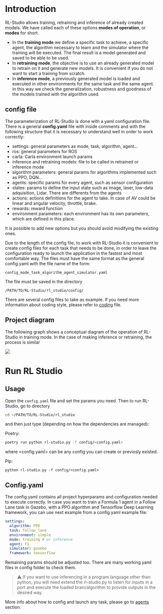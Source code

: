 # Introduction

RL-Studio allows training, retraining and inference of already created models.
We have called each of these options **modes of operation**, or **modes** for short.

- In the **training mode** we define a specific task to achieve, a specific agent, the algorithm necessary to learn and the simulator where the training will be executed. The final result is a model generated and saved to be able to be used.
- In **retraining mode**, the objective is to use an already generated model to retrain on it and generate new models. It is convenient if you do not want to start a training from scratch.
- In **inference mode**, a previously generated model is loaded and executed in other environments for the same task and the same agent. In this way we check the generalization, robustness and goodness of the models trained with the algorithm used.

## config file

The parameterization of RL-Studio is done with a yaml configuration file. There is a general **config.yaml** file with inside comments and with the following structure that it is necessary to understand well in order to work correctly:

- settings: general parameters as mode, task, algorithm, agent...
- ros: general parameters for ROS
- carla: Carla environment launch params
- inference and retraining models: file to be called in retrained or inference mode
- algorithm parameters: general params for algorithms implemented such as PPO, DQN...
- agents: specific params for every agent, such as sensor configuration
- states: params to define the input state such as image, laser, low-data adquisition, Lidar. There are differents from the agents
- actions: actions definitions for the agent to take. In case of AV could be linear and angular velocity, throttle, brake.
- rewards: reward function
- environment parameters: each environment has its own parameters, which are defined in this place.

It is possible to add new options but you should avoid modifying the existing ones.

Due to the length of the config file, to work with RL-Studio it is convenient to create config files for each task that needs to be done, in order to leave the configuration ready to launch the application in the fastest and most comfortable way. The files must have the same format as the general config.yaml with the file name of the form:

```
config_mode_task_algorithm_agent_simulator.yaml
```

The file must be saved in the directory

```
/PATH/TO/RL-Studio/rl_studio/config/
```

There are several config files to take as example. If you need more information about coding style, please refer to [coding](./CODING.md) file.

## Project diagram

The following graph shows a conceptual diagram of the operation of RL-Studio in training mode. In the case of making inference or retraining, the process is similar

![](./docs/rlstudio-diagram.svg)

# Run RL Studio

## Usage

Open the `config.yaml` file and set the params you need. Then to run RL-Studio, go to directory

```bash
cd ~/PATH/TO/RL-Studio/rl_studio
```

and then just type (depending on how the dependencies are managed):

Poetry:

```bash
poetry run python rl-studio.py -f config/<config.yaml> 
```
where <config.yaml> can be any config you can create or previosly existed.

Pip:

```
python rl-studio.py -f config/<config.yaml>
```

## Config.yaml
The config.yaml contains all project hyperparams and configuration needed to execute correctly. In case you want to train a Formula 1 agent in a Follow Lane task in Gazebo, with a PPO algorithm and Tensorflow Deep Learning framework, you can use next example from a config.yaml example file:

```yaml
settings:
  algorithm: PPO
  task: follow_lane
  environment: simple
  mode: training # or inference
  agent: f1
  simulator: gazebo
  framework: tensorflow
```

Remaining params should be adjusted too. There are many working yaml files in config folder to check them.  

> :warning: If you want to use inferencing in a program language other than python, you will
> need extend the rl-studio.py to listen for inputs in a port and execute the loaded brain/algorithm to provide
> outputs in the desired way.

More info about how to config and launch any task, please go to [agents](agents/README.md) section.